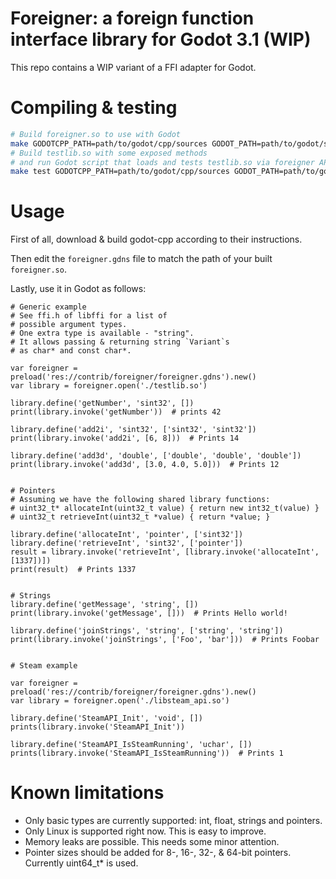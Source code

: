 # Foreigner: a foreign function interface library for Godot 3.1 (WIP)

This repo contains a WIP variant of a FFI adapter for Godot.

# Compiling & testing

```bash
# Build foreigner.so to use with Godot
make GODOTCPP_PATH=path/to/godot/cpp/sources GODOT_PATH=path/to/godot/sources
# Build testlib.so with some exposed methods
# and run Godot script that loads and tests testlib.so via foreigner API.
make test GODOTCPP_PATH=path/to/godot/cpp/sources GODOT_PATH=path/to/godot/sources
```

# Usage

First of all, download & build godot-cpp according to their instructions.

Then edit the `foreigner.gdns` file to match the path of your built `foreigner.so`.

Lastly, use it in Godot as follows:

```gdscript
# Generic example
# See ffi.h of libffi for a list of
# possible argument types.
# One extra type is available - "string".
# It allows passing & returning string `Variant`s
# as char* and const char*.

var foreigner = preload('res://contrib/foreigner/foreigner.gdns').new()
var library = foreigner.open('./testlib.so')

library.define('getNumber', 'sint32', [])
print(library.invoke('getNumber'))  # prints 42

library.define('add2i', 'sint32', ['sint32', 'sint32'])
print(library.invoke('add2i', [6, 8]))  # Prints 14

library.define('add3d', 'double', ['double', 'double', 'double'])
print(library.invoke('add3d', [3.0, 4.0, 5.0]))  # Prints 12


# Pointers
# Assuming we have the following shared library functions:
# uint32_t* allocateInt(uint32_t value) { return new int32_t(value) }
# uint32_t retrieveInt(uint32_t *value) { return *value; }

library.define('allocateInt', 'pointer', ['sint32'])
library.define('retrieveInt', 'sint32', ['pointer'])
result = library.invoke('retrieveInt', [library.invoke('allocateInt', [1337])])
print(result)  # Prints 1337


# Strings
library.define('getMessage', 'string', [])
print(library.invoke('getMessage', []))  # Prints Hello world!

library.define('joinStrings', 'string', ['string', 'string'])
print(library.invoke('joinStrings', ['Foo', 'bar']))  # Prints Foobar


# Steam example

var foreigner = preload('res://contrib/foreigner/foreigner.gdns').new()
var library = foreigner.open('./libsteam_api.so')

library.define('SteamAPI_Init', 'void', [])
prints(library.invoke('SteamAPI_Init'))

library.define('SteamAPI_IsSteamRunning', 'uchar', [])
prints(library.invoke('SteamAPI_IsSteamRunning'))  # Prints 1

```

# Known limitations

- Only basic types are currently supported: int, float, strings and pointers.
- Only Linux is supported right now. This is easy to improve.
- Memory leaks are possible. This needs some minor attention.
- Pointer sizes should be added for 8-, 16-, 32-, & 64-bit pointers. Currently uint64_t* is used.
